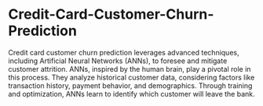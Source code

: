 # Credit-Card-Customer-Churn-Prediction


Credit card customer churn prediction leverages advanced techniques, including Artificial Neural Networks (ANNs), to foresee and mitigate customer attrition. ANNs, inspired by the human brain, play a pivotal role in this process. They analyze historical customer data, considering factors like transaction history, payment behavior, and demographics. Through training and optimization, ANNs learn to identify which customer will leave the bank.
